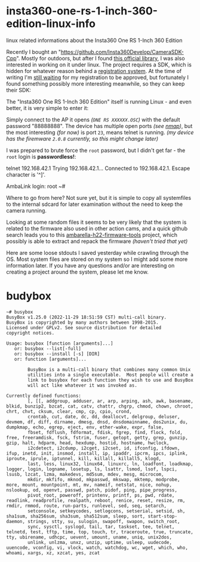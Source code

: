 # insta360-one-rs-1-inch-360-edition-linux-info
linux related informations about the Insta360 One RS 1-Inch 360 Edition

Recently I bought an "https://github.com/Insta360Develop/CameraSDK-Cpp". Mostly for outdoors, but after I found
[this official library](https://github.com/Insta360Develop/CameraSDK-Cpp), I was also interested in working on it under linux.
The project requires a SDK, which is hidden for whatever reason behind a [registration system](https://www.insta360.com/de/sdk/home).
At the time of writing I'm [still waiting](https://github.com/Insta360Develop/CameraSDK-Cpp/issues/16#issuecomment-1402361583) for my registration to be approved, but fortunately I found something possibly more interesting meanwhile, so they can keep their SDK:

The "Insta360 One RS 1-Inch 360 Edition" itself is running Linux - and even better, it is very simple to enter it:

Simply connect to the AP it opens _(`ONE RS XXXXXX.OSC`)_ with the default password "88888888".
The device has multiple open ports _(see [nmap](#nmap))_, but the most interesting _(for now)_ is port `23`, means telnet is running.
_(my device has the firemware `2.0.8` currently, so this might change later)_

I was prepared to brute force the `root` password, but I didn't get far - the `root` login is **passwordless!**:

telnet  192.168.42.1
Trying 192.168.42.1...
Connected to 192.168.42.1.
Escape character is '^]'.

AmbaLink login: root
~# 

Where to go from here?
Not sure yet, but it is simple to copy all systemfiles to the internal sdcard for later examination without the need to keep the camera running.

Looking at some random files it seems to be very likely that the system is related to the firmware also used in other action cams, and a quick github search leads you to this [ambarella-h22-firmware-tools](https://github.com/RigacciOrg/ambarella-h22-firmware-tools) project, which possibly is able to extract and repack the firmware _(haven't tried that yet)_

Here are some loose stdouts I saved yesterday while crawling through the OS.
Most system files are stored on my system so I might add some more information later.
If you have any questions and/or are interesting on creating a project around the system, please let me know.

# budybox
```
~# busybox 
BusyBox v1.25.0 (2022-11-29 18:51:59 CST) multi-call binary.
BusyBox is copyrighted by many authors between 1998-2015.
Licensed under GPLv2. See source distribution for detailed
copyright notices.

Usage: busybox [function [arguments]...]
   or: busybox --list[-full]
   or: busybox --install [-s] [DIR]
   or: function [arguments]...

        BusyBox is a multi-call binary that combines many common Unix
        utilities into a single executable.  Most people will create a
        link to busybox for each function they wish to use and BusyBox
        will act like whatever it was invoked as.

Currently defined functions:
        [, [[, addgroup, adduser, ar, arp, arping, ash, awk, basename, blkid, bunzip2, bzcat, cat, catv, chattr, chgrp, chmod, chown, chroot, chrt, chvt, cksum, clear, cmp, cp, cpio, crond,
        crontab, cut, date, dc, dd, deallocvt, delgroup, deluser, devmem, df, diff, dirname, dmesg, dnsd, dnsdomainname, dos2unix, du, dumpkmap, echo, egrep, eject, env, ether-wake, expr, false,
        fbset, fdflush, fdformat, fdisk, fgrep, find, flock, fold, free, freeramdisk, fsck, fstrim, fuser, getopt, getty, grep, gunzip, gzip, halt, hdparm, head, hexdump, hostid, hostname, hwclock,
        i2cdetect, i2cdump, i2cget, i2cset, id, ifconfig, ifdown, ifup, inetd, init, insmod, install, ip, ipaddr, ipcrm, ipcs, iplink, iproute, iprule, iptunnel, kill, killall, killall5, klogd,
        last, less, linux32, linux64, linuxrc, ln, loadfont, loadkmap, logger, login, logname, losetup, ls, lsattr, lsmod, lsof, lspci, lsusb, lzcat, lzma, makedevs, md5sum, mdev, mesg, microcom,
        mkdir, mkfifo, mknod, mkpasswd, mkswap, mktemp, modprobe, more, mount, mountpoint, mt, mv, nameif, netstat, nice, nohup, nslookup, od, openvt, passwd, patch, pidof, ping, pipe_progress,
        pivot_root, poweroff, printenv, printf, ps, pwd, rdate, readlink, readprofile, realpath, reboot, renice, reset, resize, rm, rmdir, rmmod, route, run-parts, runlevel, sed, seq, setarch,
        setconsole, setkeycodes, setlogcons, setserial, setsid, sh, sha1sum, sha256sum, sha3sum, sha512sum, sleep, sort, start-stop-daemon, strings, stty, su, sulogin, swapoff, swapon, switch_root,
        sync, sysctl, syslogd, tail, tar, taskset, tee, telnet, telnetd, test, tftp, time, top, touch, tr, traceroute, true, truncate, tty, ubirename, udhcpc, uevent, umount, uname, uniq, unix2dos,
        unlink, unlzma, unxz, unzip, uptime, usleep, uudecode, uuencode, vconfig, vi, vlock, watch, watchdog, wc, wget, which, who, whoami, xargs, xz, xzcat, yes, zcat
```
